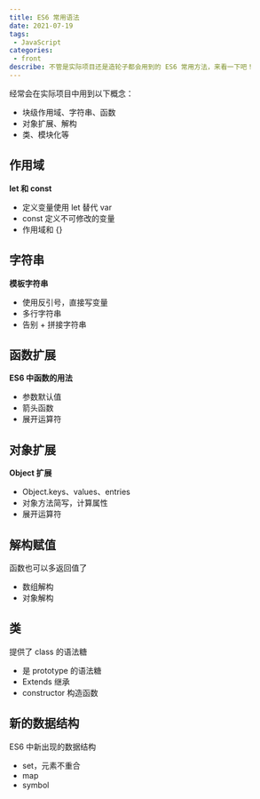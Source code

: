 ```yaml
---
title: ES6 常用语法
date: 2021-07-19
tags:
 - JavaScript
categories:
 - front
describe: 不管是实际项目还是造轮子都会用到的 ES6 常用方法，来看一下吧！
---
```


经常会在实际项目中用到以下概念：

- 块级作用域、字符串、函数
- 对象扩展、解构
- 类、模块化等

## 作用域

**let 和 const** 

- 定义变量使用 let 替代 var
- const 定义不可修改的变量
- 作用域和 {}

## 字符串

**模板字符串**

- 使用反引号，直接写变量
- 多行字符串
- 告别 + 拼接字符串

## 函数扩展

**ES6 中函数的用法**

- 参数默认值
- 箭头函数
- 展开运算符

## 对象扩展

**Object 扩展**

- Object.keys、values、entries
- 对象方法简写，计算属性
- 展开运算符

## 解构赋值

函数也可以多返回值了

- 数组解构
- 对象解构

## 类

提供了 class 的语法糖

- 是 prototype 的语法糖
- Extends 继承
- constructor 构造函数

## 新的数据结构

ES6 中新出现的数据结构

- set，元素不重合
- map
- symbol



